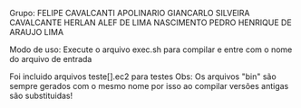 
Grupo:
FELIPE CAVALCANTI APOLINARIO
GIANCARLO SILVEIRA CAVALCANTE
HERLAN ALEF DE LIMA NASCIMENTO
PEDRO HENRIQUE DE ARAUJO LIMA

Modo de uso:
Execute o arquivo exec.sh para compilar e entre com o nome do arquivo de entrada

Foi incluido arquivos teste[].ec2 para testes
Obs: Os arquivos "bin" são sempre gerados com o mesmo nome por isso ao compilar versões antigas são substituidas!